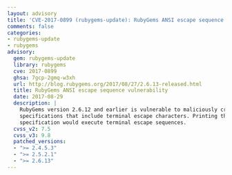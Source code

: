 ```yaml
---
layout: advisory
title: 'CVE-2017-0899 (rubygems-update): RubyGems ANSI escape sequence vulnerability'
comments: false
categories:
- rubygems-update
- rubygems
advisory:
  gem: rubygems-update
  library: rubygems
  cve: 2017-0899
  ghsa: 7gcp-2gmq-w3xh
  url: http://blog.rubygems.org/2017/08/27/2.6.13-released.html
  title: RubyGems ANSI escape sequence vulnerability
  date: 2017-08-29
  description: |
    RubyGems version 2.6.12 and earlier is vulnerable to maliciously crafted gem
    specifications that include terminal escape characters. Printing the gem
    specification would execute terminal escape sequences.
  cvss_v2: 7.5
  cvss_v3: 9.8
  patched_versions:
  - ">= 2.4.5.3"
  - ">= 2.5.2.1"
  - ">= 2.6.13"
---
```

